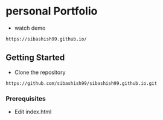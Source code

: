 # personal Portfolio


* watch demo 

```
https://sibashish99.github.io/
```

## Getting Started


* Clone the repository

```
https://github.com/sibashish99/sibashish99.github.io.git
```

### Prerequisites

* Edit index.html 

```
